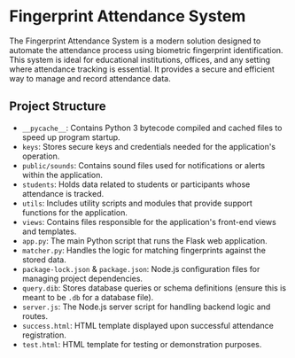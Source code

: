 # Fingerprint Attendance System

The Fingerprint Attendance System is a modern solution designed to automate the attendance process using biometric fingerprint identification. This system is ideal for educational institutions, offices, and any setting where attendance tracking is essential. It provides a secure and efficient way to manage and record attendance data.

## Project Structure

- `__pycache__`: Contains Python 3 bytecode compiled and cached files to speed up program startup.
- `keys`: Stores secure keys and credentials needed for the application's operation.
- `public/sounds`: Contains sound files used for notifications or alerts within the application.
- `students`: Holds data related to students or participants whose attendance is tracked.
- `utils`: Includes utility scripts and modules that provide support functions for the application.
- `views`: Contains files responsible for the application's front-end views and templates.
- `app.py`: The main Python script that runs the Flask web application.
- `matcher.py`: Handles the logic for matching fingerprints against the stored data.
- `package-lock.json` & `package.json`: Node.js configuration files for managing project dependencies.
- `query.dib`: Stores database queries or schema definitions (ensure this is meant to be `.db` for a database file).
- `server.js`: The Node.js server script for handling backend logic and routes.
- `success.html`: HTML template displayed upon successful attendance registration.
- `test.html`: HTML template for testing or demonstration purposes.
